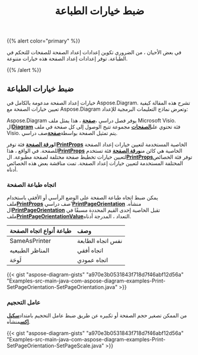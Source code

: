 ﻿---
title: ضبط خيارات الطباعة
type: docs
weight: 10
url: /ar/java/setting-print-options/
description: يوضح هذا القسم كيفية تعيين خيارات الطباعة باستخدام Aspose.Diagram.
---
{{% alert color="primary" %}}

في بعض الأحيان ، من الضروري تكوين إعدادات إعداد الصفحة للصفحات للتحكم في الطباعة. توفر إعدادات إعداد الصفحة هذه خيارات متنوعة.

{{% /alert %}}

## **ضبط خيارات الطباعة**

خيارات إعداد الصفحة مدعومة بالكامل في Aspose.Diagram. تشرح هذه المقالة كيفية تعيين خيارات الصفحة مع Aspose.Diagram وتعرض نماذج التعليمات البرمجية للإعداد:

 Aspose.Diagram يوفر فصل دراسي ،[**صفحة**](https://reference.aspose.com/diagram/java/com.aspose.diagram/page) ، هذا يمثل ملف Microsoft Visio. ال[**Diagram**](https://reference.aspose.com/diagram/java/com.aspose.diagram/diagram) فئة تحتوي على[**الصفحات**](https://reference.aspose.com/diagram/java/com.aspose.diagram/pagecollection) مجموعة تتيح الوصول إلى كل صفحة في ملف Visio. يتم تمثيل الصفحة بواسطة[**صفحة**](https://reference.aspose.com/diagram/java/com.aspose.diagram/page)صف دراسي.

 ال[**ورقة الصفحة**](https://reference.aspose.com/diagram/java/com.aspose.diagram/pagesheet) فئة توفر[**PrintProps**](https://reference.aspose.com/diagram/java/com.aspose.diagram/pagesheet#PrintProps) الخاصية المستخدمة لتعيين خيارات إعداد الصفحة للصفحة. في الواقع ، هذا[**PrintProps**](https://reference.aspose.com/diagram/java/com.aspose.diagram/pagesheet#PrintProps) الخاصية هي كائن من[**ورقة الصفحة**](https://reference.aspose.com/diagram/java/com.aspose.diagram/pagesheet) فئة تستخدم لتعيين خيارات تخطيط صفحة مختلفة لصفحة مطبوعة. ال[**PrintProps**](https://reference.aspose.com/diagram/java/com.aspose.diagram/pagesheet#PrintProps)توفر فئة الخصائص المختلفة المستخدمة لتعيين خيارات إعداد الصفحة. تمت مناقشة بعض هذه الخصائص أدناه.

### **اتجاه طباعة الصفحة**

 يمكن ضبط اتجاه طباعة الصفحة على الوضع الرأسي أو الأفقي باستخدام ملف[**PrintProps**](https://reference.aspose.com/diagram/java/com.aspose.diagram/pagesheet#PrintProps) صف دراسي'[**PrintPageOrientation**](https://reference.aspose.com/diagram/java/com.aspose.diagram/printprops#PrintPageOrientation) منشأه. ال[**PrintPageOrientation**](https://reference.aspose.com/diagram/java/com.aspose.diagram/printprops#PrintPageOrientation) تقبل الخاصية إحدى القيم المحددة مسبقًا في ملف[**PrintPageOrientationValue**](https://reference.aspose.com/diagram/java/com.aspose.diagram/PrintPageOrientationValue)التعداد ، المدرجة أدناه.

|**طباعة أنواع اتجاه الصفحة**|**وصف**|
|:- |:- |
|SameAsPrinter|نفس اتجاه الطابعة|
|المناظر الطبيعيه|اتجاه أفقي|
|لَوحَة|اتجاه عمودي|

{{< gist "aspose-diagram-gists" "a970e3b0531843f718d7f46abf12d56a" "Examples-src-main-java-com-aspose-diagram-examples-Print-SetPageOrientation-SetPageOrientation.java" >}}

### **عامل التحجيم**

 من الممكن تصغير حجم الصفحة أو تكبيره عن طريق ضبط عامل التحجيم بامتداد[**سكيل إكس**](https://reference.aspose.com/diagram/java/com.aspose.diagram/printprops#ScaleX)منشأه.

{{< gist "aspose-diagram-gists" "a970e3b0531843f718d7f46abf12d56a" "Examples-src-main-java-com-aspose-diagram-examples-Print-SetPageOrientation-SetPageScale.java" >}}
